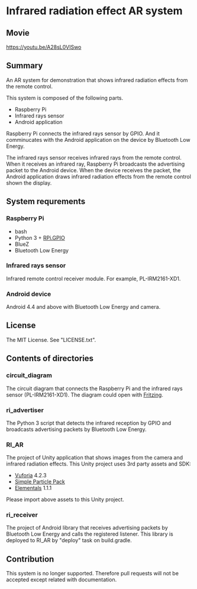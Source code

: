 # Infrared radiation effect AR system

## Movie

https://youtu.be/A28sL0VISwo

## Summary

An AR system for demonstration that shows infrared radiation effects from the remote control.

This system is composed of the following parts.

* Raspberry Pi
* Infrared rays sensor
* Android application

Raspberry Pi connects the infrared rays sensor by GPIO. And it comminucates with the Android application on the device by Bluetooth Low Energy.

The infrared rays sensor receives infrared rays from the remote control. When it receives an infrared ray, Raspberry Pi broadcasts the advertising packet to the Android device. When the device receives the packet, the Android application draws infrared radiation effects from the remote control shown the display.

## System requrements

### Raspberry Pi

* bash
* Python 3 + [RPi.GPIO](https://pypi.python.org/pypi/RPi.GPIO)
* BlueZ
* Bluetooth Low Energy

### Infrared rays sensor

Infrared remote control receiver module. For example, PL-IRM2161-XD1.

### Android device

Android 4.4 and above with Bluetooth Low Energy and camera.

## License

The MIT License. See "LICENSE.txt".

## Contents of directories

### circuit_diagram

The circuit diagram that connects the Raspberry Pi and the infrared rays sensor (PL-IRM2161-XD1). The diagram could open with [Fritzing](http://fritzing.org/).

### ri_advertiser

The Python 3 script that detects the infrared reception by GPIO and broadcasts advertising packets by Bluetooth Low Energy.

### RI_AR

The project of Unity application that shows images from the camera and infrared radiation effects. This Unity project uses 3rd party assets and SDK:

* [Vuforia](https://developer.vuforia.com/) 4.2.3
* [Simple Particle Pack](https://www.assetstore.unity3d.com/jp/#!/content/3045)
* [Elementals](https://www.assetstore.unity3d.com/jp/#!/content/11158) 1.1.1

Please import above assets to this Unity project.

### ri_receiver

The project of Android library that receives advertising packets by Bluetooth Low Energy and calls the registered listener. This library is deployed to RI_AR by "deploy" task on build.gradle.

## Contribution

This system is no longer supported. Therefore pull requests will not be accepted except related with documentation.